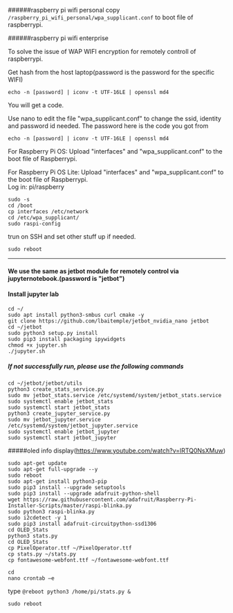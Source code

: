 ######raspberry pi wifi personal
copy ```/raspberry_pi_wifi_personal/wpa_supplicant.conf``` to boot file of raspberrypi.



######raspberry pi wifi enterprise

To solve the issue of WAP WIFI encryption for remotely controll of raspberrypi.  

Get hash from the host laptop(password is the password for the specific WIFI)
```
echo -n [password] | iconv -t UTF-16LE | openssl md4
```
You will get a code. 

Use nano to edit the file "wpa_supplicant.conf" to change the ssid, identity and password id needed. The password here is the code you got from 
```
echo -n [password] | iconv -t UTF-16LE | openssl md4
```


For Raspberry Pi OS:
Upload "interfaces" and "wpa_supplicant.conf" to the boot file of Raspberrypi.  

For Raspberry Pi OS Lite:
Upload "interfaces" and "wpa_supplicant.conf" to the boot file of Raspberrypi.  
Log in: pi/raspberry
```
sudo -s
cd /boot
cp interfaces /etc/network
cd /etc/wpa_supplicant/
sudo raspi-config
```
trun on SSH and set other stuff up if needed.
```
sudo reboot
```


--------------------
#### We use the same as jetbot module for remotely control via jupyternotebook.(password is "jetbot")
#### Install jupyter lab
```
cd ~/
sudo apt install python3-smbus curl cmake -y
git clone https://github.com/lbaitemple/jetbot_nvidia_nano jetbot
cd ~/jetbot
sudo python3 setup.py install
sudo pip3 install packaging ipywidgets
chmod +x jupyter.sh
./jupyter.sh 
```

##### If not successfully run, please use the following commands
```
cd ~/jetbot/jetbot/utils
python3 create_stats_service.py
sudo mv jetbot_stats.service /etc/systemd/system/jetbot_stats.service
sudo systemctl enable jetbot_stats
sudo systemctl start jetbot_stats
python3 create_jupyter_service.py
sudo mv jetbot_jupyter.service /etc/systemd/system/jetbot_jupyter.service
sudo systemctl enable jetbot_jupyter
sudo systemctl start jetbot_jupyter
```

#####oled info display(https://www.youtube.com/watch?v=lRTQ0NsXMuw)
```
sudo apt-get update
sudo apt-get full-upgrade --y
sudo reboot
sudo apt-get install python3-pip
sudo pip3 install --upgrade setuptools
sudo pip3 install --upgrade adafruit-python-shell
wget https://raw.githubusercontent.com/adafruit/Raspberry-Pi-Installer-Scripts/master/raspi-blinka.py
sudo python3 raspi-blinka.py
sudo i2cdetect -y 1
sudo pip3 install adafruit-circuitpython-ssd1306
cd OLED_Stats
python3 stats.py
cd OLED_Stats
cp PixelOperator.ttf ~/PixelOperator.ttf
cp stats.py ~/stats.py
cp fontawesome-webfont.ttf ~/fontawesome-webfont.ttf
```
```
cd
nano crontab –e
```
type ```@reboot python3 /home/pi/stats.py &```

```sudo reboot```





